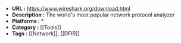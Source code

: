 - **URL :** https://www.wireshark.org/download.html
- **Description :** The world's most popular network protocol analyzer
- **Platforms :** *
- **Category :** [[Tools]]
- **Tags :** [[Network]], [[DFIR]]